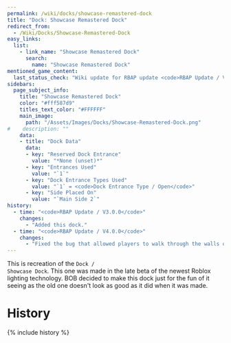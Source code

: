 ```yaml
---
permalink: /wiki/docks/showcase-remastered-dock
title: "Dock: Showcase Remastered Dock"
redirect_from:
  - /Wiki/Docks/Showcase-Remastered-Dock
easy_links:
  list:
    - link_name: "Showcase Remastered Dock"
      search:
        name: "Showcase Remastered Dock"
mentioned_game_content:
  last_status_check: "Wiki update for RBAP update <code>RBAP Update / V5.2.0</code>"
sidebars:
  page_subject_info:
    title: "Showcase Remastered Dock"
    color: "#fff587d9"
    titles_text_color: "#FFFFFF"
    main_image:
      path: "/Assets/Images/Docks/Showcase-Remastered-Dock.png"
#    description: ""
    data:
    - title: "Dock Data"
      data:
      - key: "Reserved Dock Entrance"
        value: "*None (unset)*"
      - key: "Entrances Used"
        value: "`1`"
      - key: "Dock Entrance Types Used"
        value: "`1` = <code>Dock Entrance Type / Open</code>"
      - key: "Side Placed On"
        value: "`Main Side 2`"
history:
  - time: "<code>RBAP Update / V3.0.0</code>"
    changes:
      - "Added this dock."
  - time: "<code>RBAP Update / V4.0.0</code>"
    changes:
      - "Fixed the bug that allowed players to walk through the walls of this dock."
---
```


This is recreation of the <code text="old window showcase">Dock / Showcase Dock</code>. This one was made in the late beta of the newest Roblox lighting technology. BOB decided to make this dock just for the fun of it seeing as the old one doesn't look as good as it did when it was made.

# History

{% include history %}